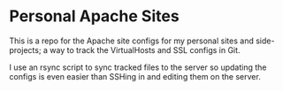 # Personal Apache Sites

This is a repo for the Apache site configs for my personal sites and
side-projects; a way to track the VirtualHosts and SSL configs in Git.

I use an rsync script to sync tracked files to the server so updating
the configs is even easier than SSHing in and editing them on the server.
